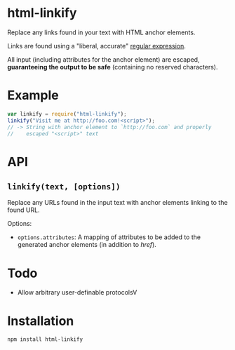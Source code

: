 # html-linkify

Replace any links found in your text with HTML anchor elements.

Links are found using a "liberal, accurate" [regular
expression](http://daringfireball.net/2010/07/improved_regex_for_matching_urls).

All input (including attributes for the anchor element) are escaped,
**guaranteeing the output to be safe** (containing no reserved
characters).

# Example

```js
var linkify = require("html-linkify");
linkify("Visit me at http://foo.com!<script>");
// -> String with anchor element to `http://foo.com` and properly
//    escaped "<script>" text
```

# API

## `linkify(text, [options])`

Replace any URLs found in the input text with anchor elements linking to
the found URL.

Options:

 * `options.attributes`: A mapping of attributes to be added to the
   generated anchor elements (in addition to *href*).

# Todo

 * Allow arbitrary user-definable protocolsV

# Installation 

```
npm install html-linkify
```
